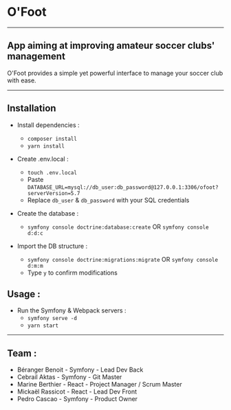 # O'Foot
----

## App aiming at improving amateur soccer clubs' management
O'Foot provides a simple yet powerful interface to manage your soccer club with ease.  

-----

## Installation

- Install dependencies :
  - `composer install`
  - `yarn install`

- Create .env.local :
    - `touch .env.local`
    - Paste `DATABASE_URL=mysql://db_user:db_password@127.0.0.1:3306/ofoot?serverVersion=5.7`
    - Replace `db_user` & `db_password` with your SQL credentials

- Create the database :
    - `symfony console doctrine:database:create` OR `symfony console d:d:c`

- Import the DB structure :
    - `symfony console doctrine:migrations:migrate` OR `symfony console d:m:m`
    - Type `y` to confirm modifications


## Usage : 

- Run the Symfony & Webpack servers :
  - `symfony serve -d`
  - `yarn start`

-----

## Team :
- Béranger Benoit - Symfony - Lead Dev Back
- Cebrail Aktas - Symfony - Git Master
- Marine Berthier - React - Project Manager / Scrum Master
- Mickaël Rassicot - React - Lead Dev Front
- Pedro Cascao - Symfony - Product Owner
